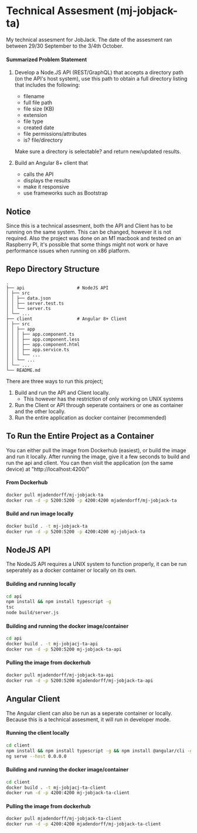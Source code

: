 # Technical Assesment (mj-jobjack-ta)

My technical assesment for JobJack. The date of the assesment ran between 29/30 September to the 3/4th October.

#### Summarized Problem Statement

1. Develop a Node.JS API (REST/GraphQL) that accepts a directory path (on the API's host system), use this path to obtain a full directory listing that includes the following:

   - filename
   - full file path
   - file size (KB)
   - extension
   - file type
   - created date
   - file permissions/attributes
   - is? file/directory

   Make sure a directory is selectable? and return new/updated results.

2. Build an Angular 8+ client that
   - calls the API
   - displays the results
   - make it responsive
   - use frameworks such as Bootstrap

## Notice

Since this is a technical assesment, both the API and Client has to be running on the same system.
This can be changed, however it is not required. Also the project was done on an M1 macbook and tested on an Raspberry PI, 
it's possible that some things might not work or have performance issues when running on x86 platform.

## Repo Directory Structure

```
.
├── api                    # NodeJS API
│ ├── src
│ │ ├── data.json
│ │ ├── server.test.ts
│ │ └── server.ts
│ └── ...
├── client                 # Angular 8+ Client
│ ├── src
│ │ ├── app
│ │ │ ├── app.component.ts
│ │ │ ├── app.component.less
│ │ │ ├── app.component.html
│ │ │ ├── app.service.ts
│ │ │ └── ...
│ │ └── ...
│ └── ...
└── README.md
```

There are three ways to run this project;
1. Build and run the API and Client locally.
   - This however has the restriction of only working on UNIX systems
2. Run the Client or API through seperate containers or one as container and the other locally.
3. Run the entire application as docker container (recommended)

## To Run the Entire Project as a Container

You can either pull the image from Dockerhub (easiest), or build the image and run it locally.
After running the image, give it a few seconds to build and run the api and client.
You can then visit the application (on the same device) at "http://localhost:4200/"

#### From Dockerhub
```bash
docker pull mjadendorff/mj-jobjack-ta
docker run -d -p 5200:5200 -p 4200:4200 mjadendorff/mj-jobjack-ta
```
#### Build and run image locally
```bash
docker build . -t mj-jobjack-ta
docker run -d -p 5200:5200 -p 4200:4200 mj-jobjack-ta
```

## NodeJS API

The NodeJS API requires a UNIX system to function properly,
it can be run seperately as a docker container or locally on its own.

#### Building and running locally
```bash
cd api
npm install && npm install typescript -g
tsc
node build/server.js
```

#### Building and running the docker image/container
```bash
cd api
docker build . -t mj-jobjacj-ta-api
docker run -d -p 5200:5200 mj-jobjack-ta-api
```

#### Pulling the image from dockerhub
```bash
docker pull mjadendorff/mj-jobjack-ta-api
docker run -d -p 5200:5200 mjadendorff/mj-jobjack-ta-api
```

###

## Angular Client

The Angular client can also be run as a seperate container or locally.
Because this is a technical assesment, it will run in developer mode.

#### Running the client locally
```bash
cd client
npm install && npm install typescript -g && npm install @angular/cli -g
ng serve --host 0.0.0.0
```

#### Building and running the docker image/container
```bash
cd client
docker build . -t mj-jobjacj-ta-client
docker run -d -p 4200:4200 mj-jobjack-ta-client
```

#### Pulling the image from dockerhub
```bash
docker pull mjadendorff/mj-jobjack-ta-client
docker run -d -p 4200:4200 mjadendorff/mj-jobjack-ta-client
```